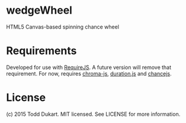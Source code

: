 # wedgeWheel
HTML5 Canvas-based spinning chance wheel

# Requirements
Developed for use with [RequireJS](http://requirejs.org). A future version will remove that requirement. For now, requires [chroma-js](https://github.comgka/chroma.js), [duration.js](https://github.com/icholy/Duration.js) and [chancejs](https://github.com/victorquinn/chancejs).

# License
(c) 2015 Todd Dukart. MIT licensed. See LICENSE for more information.
